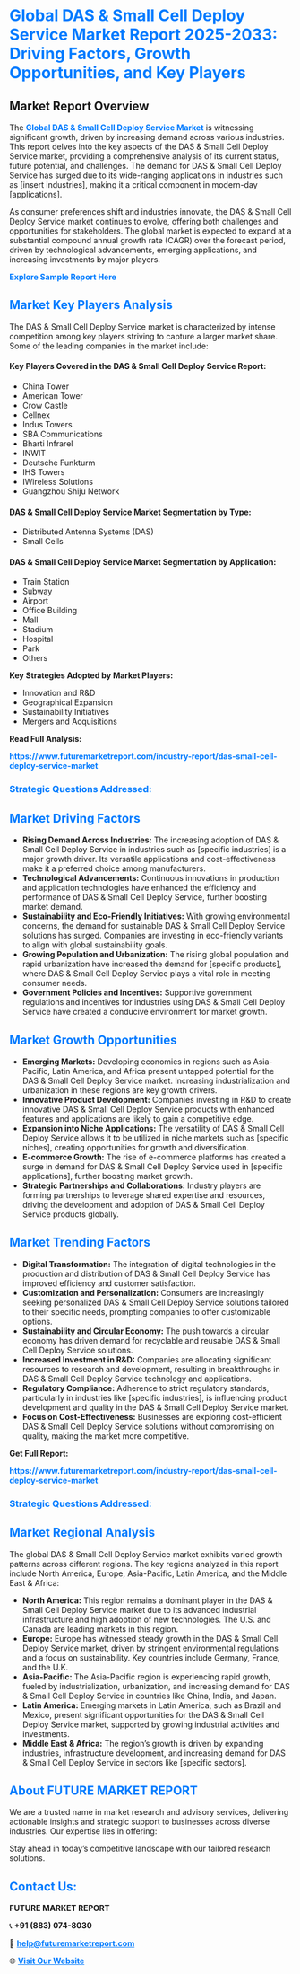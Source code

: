 <h1 style="color: #007BFF;">Global DAS & Small Cell Deploy Service Market Report 2025-2033: Driving Factors, Growth Opportunities, and Key Players</h1>

<section id="overview">
<h2>Market Report Overview</h2>
<p>The <a href="https://www.futuremarketreport.com/industry-report/das-small-cell-deploy-service-market" style="color: #007BFF; text-decoration: none;"><strong>Global DAS & Small Cell Deploy Service Market</strong></a> is witnessing significant growth, driven by increasing demand across various industries. This report delves into the key aspects of the DAS & Small Cell Deploy Service market, providing a comprehensive analysis of its current status, future potential, and challenges. The demand for DAS & Small Cell Deploy Service has surged due to its wide-ranging applications in industries such as [insert industries], making it a critical component in modern-day [applications].</p>
<p>As consumer preferences shift and industries innovate, the DAS & Small Cell Deploy Service market continues to evolve, offering both challenges and opportunities for stakeholders. The global market is expected to expand at a substantial compound annual growth rate (CAGR) over the forecast period, driven by technological advancements, emerging applications, and increasing investments by major players.</p>
</section>

<section id="overview">
<p><a href="https://www.futuremarketreport.com/request-sample/reportId=45587" style="color: #007BFF; text-decoration: none;"><strong>Explore Sample Report Here</strong></a></p>
</section>

<section id="key-players">
<h2 style="color: #007BFF;">Market Key Players Analysis</h2>
<p>The DAS & Small Cell Deploy Service market is characterized by intense competition among key players striving to capture a larger market share. Some of the leading companies in the market include:</p>
<h4>Key Players Covered in the DAS & Small Cell Deploy Service Report:</h4>
<ul><li>China Tower</li><li>American Tower</li><li>Crow Castle</li><li>Cellnex</li><li>Indus Towers</li><li>SBA Communications</li><li>Bharti Infrarel</li><li>INWIT</li><li>Deutsche Funkturm</li><li>IHS Towers</li><li>IWireless Solutions</li><li>Guangzhou Shiju Network</li></ul>
<h4>DAS & Small Cell Deploy Service Market Segmentation by Type:</h4>
<ul><li>Distributed Antenna Systems (DAS)</li><li>Small Cells</li></ul>

<h4>DAS & Small Cell Deploy Service Market Segmentation by Application:</h4>
<ul><li>Train Station</li><li>Subway</li><li>Airport</li><li>Office Building</li><li>Mall</li><li>Stadium</li><li>Hospital</li><li>Park</li><li>Others</li></ul>
<p><strong>Key Strategies Adopted by Market Players:</strong></p>
<ul>
<li>Innovation and R&D</li>
<li>Geographical Expansion</li>
<li>Sustainability Initiatives</li>
<li>Mergers and Acquisitions</li>
</ul>
</section>

<section>
<p><strong>Read Full Analysis: </strong></p><a href="https://www.futuremarketreport.com/industry-report/das-small-cell-deploy-service-market" style="color: #007BFF; text-decoration: none;"><strong>https://www.futuremarketreport.com/industry-report/das-small-cell-deploy-service-market</strong></a>
<h3 style="color: #007BFF;">Strategic Questions Addressed:</h3>
</section>

<section id="driving-factors">
<h2 style="color: #007BFF;">Market Driving Factors</h2>
<ul>
<li><strong>Rising Demand Across Industries:</strong> The increasing adoption of DAS & Small Cell Deploy Service in industries such as [specific industries] is a major growth driver. Its versatile applications and cost-effectiveness make it a preferred choice among manufacturers.</li>
<li><strong>Technological Advancements:</strong> Continuous innovations in production and application technologies have enhanced the efficiency and performance of DAS & Small Cell Deploy Service, further boosting market demand.</li>
<li><strong>Sustainability and Eco-Friendly Initiatives:</strong> With growing environmental concerns, the demand for sustainable DAS & Small Cell Deploy Service solutions has surged. Companies are investing in eco-friendly variants to align with global sustainability goals.</li>
<li><strong>Growing Population and Urbanization:</strong> The rising global population and rapid urbanization have increased the demand for [specific products], where DAS & Small Cell Deploy Service plays a vital role in meeting consumer needs.</li>
<li><strong>Government Policies and Incentives:</strong> Supportive government regulations and incentives for industries using DAS & Small Cell Deploy Service have created a conducive environment for market growth.</li>
</ul>
</section>

<section id="growth-opportunities">
<h2 style="color: #007BFF;">Market Growth Opportunities</h2>
<ul>
<li><strong>Emerging Markets:</strong> Developing economies in regions such as Asia-Pacific, Latin America, and Africa present untapped potential for the DAS & Small Cell Deploy Service market. Increasing industrialization and urbanization in these regions are key growth drivers.</li>
<li><strong>Innovative Product Development:</strong> Companies investing in R&D to create innovative DAS & Small Cell Deploy Service products with enhanced features and applications are likely to gain a competitive edge.</li>
<li><strong>Expansion into Niche Applications:</strong> The versatility of DAS & Small Cell Deploy Service allows it to be utilized in niche markets such as [specific niches], creating opportunities for growth and diversification.</li>
<li><strong>E-commerce Growth:</strong> The rise of e-commerce platforms has created a surge in demand for DAS & Small Cell Deploy Service used in [specific applications], further boosting market growth.</li>
<li><strong>Strategic Partnerships and Collaborations:</strong> Industry players are forming partnerships to leverage shared expertise and resources, driving the development and adoption of DAS & Small Cell Deploy Service products globally.</li>
</ul>
</section>

<section id="trending-factors">
<h2 style="color: #007BFF;">Market Trending Factors</h2>
<ul>
<li><strong>Digital Transformation:</strong> The integration of digital technologies in the production and distribution of DAS & Small Cell Deploy Service has improved efficiency and customer satisfaction.</li>
<li><strong>Customization and Personalization:</strong> Consumers are increasingly seeking personalized DAS & Small Cell Deploy Service solutions tailored to their specific needs, prompting companies to offer customizable options.</li>
<li><strong>Sustainability and Circular Economy:</strong> The push towards a circular economy has driven demand for recyclable and reusable DAS & Small Cell Deploy Service solutions.</li>
<li><strong>Increased Investment in R&D:</strong> Companies are allocating significant resources to research and development, resulting in breakthroughs in DAS & Small Cell Deploy Service technology and applications.</li>
<li><strong>Regulatory Compliance:</strong> Adherence to strict regulatory standards, particularly in industries like [specific industries], is influencing product development and quality in the DAS & Small Cell Deploy Service market.</li>
<li><strong>Focus on Cost-Effectiveness:</strong> Businesses are exploring cost-efficient DAS & Small Cell Deploy Service solutions without compromising on quality, making the market more competitive.</li>
</ul>
</section>

<section>
<p><strong>Get Full Report: </strong></p><a href="https://www.futuremarketreport.com/industry-report/das-small-cell-deploy-service-market" style="color: #007BFF; text-decoration: none;"><strong>https://www.futuremarketreport.com/industry-report/das-small-cell-deploy-service-market</strong></a>
<h3 style="color: #007BFF;">Strategic Questions Addressed:</h3>
</section>


<section id="regional-analysis">
<h2 style="color: #007BFF;">Market Regional Analysis</h2>
<p>The global DAS & Small Cell Deploy Service market exhibits varied growth patterns across different regions. The key regions analyzed in this report include North America, Europe, Asia-Pacific, Latin America, and the Middle East & Africa:</p>
<ul>
<li><strong>North America:</strong> This region remains a dominant player in the DAS & Small Cell Deploy Service market due to its advanced industrial infrastructure and high adoption of new technologies. The U.S. and Canada are leading markets in this region.</li>
<li><strong>Europe:</strong> Europe has witnessed steady growth in the DAS & Small Cell Deploy Service market, driven by stringent environmental regulations and a focus on sustainability. Key countries include Germany, France, and the U.K.</li>
<li><strong>Asia-Pacific:</strong> The Asia-Pacific region is experiencing rapid growth, fueled by industrialization, urbanization, and increasing demand for DAS & Small Cell Deploy Service in countries like China, India, and Japan.</li>
<li><strong>Latin America:</strong> Emerging markets in Latin America, such as Brazil and Mexico, present significant opportunities for the DAS & Small Cell Deploy Service market, supported by growing industrial activities and investments.</li>
<li><strong>Middle East & Africa:</strong> The region’s growth is driven by expanding industries, infrastructure development, and increasing demand for DAS & Small Cell Deploy Service in sectors like [specific sectors].</li>
</ul>
</section>

<footer>
<h2 style="color: #007BFF;">About FUTURE MARKET REPORT</h2>
<p>We are a trusted name in market research and advisory services, delivering actionable insights and strategic support to businesses across diverse industries. Our expertise lies in offering:</p>

<p>Stay ahead in today’s competitive landscape with our tailored research solutions.</p>

<h2 style="color: #007BFF;">Contact Us:</h2>
<p><strong>FUTURE MARKET REPORT</strong></p>
<p>📞 <strong>+91 (883) 074-8030</strong></p>
<p>📧 <strong><a href="mailto:help@futuremarketreport.com" style="color: #007BFF;">help@futuremarketreport.com</a></strong></p>
<p>🌐 <strong><a href="https://www.futuremarketreport.com/" style="color: #007BFF;">Visit Our Website</a></strong></p>
</footer>